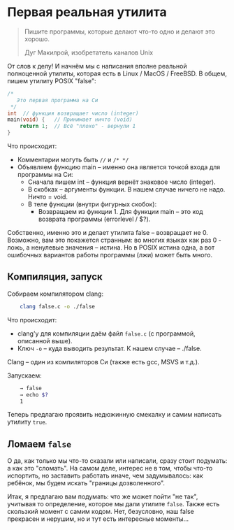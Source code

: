 # Первая реальная утилита

> Пишите программы, которые делают что-то одно и делают это хорошо.
>
> Дуг Макилрой, изобретатель каналов Unix

От слов к делу! И начнём мы с написания вполне реальной полноценной утилиты,
которая есть в Linux / MacOS / FreeBSD. В общем, пишем утилиту POSIX "false":

```C
/*
   Это первая программа на Си
 */
int  // функция возвращает число (integer)
main(void) {   // Принимает ничто (void)
    return 1;  // Всё "плохо" - вернули 1
}
```

Что происходит:
- Комментарии могуть быть `//` и `/* */`
- Объявляем функцию main – именно она является точкой входа для программы на Си:
  - Сначала пишем int – функция вернёт знаковое число (integer).
  - В скобках – аргументы функции. В нашем случае ничего не надо. Ничто = void.
  - В теле функции (внутри фигурных скобок):
    - Возвращаем из функции 1. Для функции main – это код возврата программы
      (errorlevel / $?).

Собственно, именно это и делает утилита false – возвращает не 0. Возможно,
вам это покажется странным: во многих языках как раз 0 - ложь, а ненулевые
значения – истина. Но в POSIX истина одна, а вот ошибочных вариантов работы
программы (лжи) может быть много.

## Компиляция, запуск

Собираем компилятором clang:

```Bash
    clang false.c -o ./false
```

Что происходит:
- clang'у для компиляции даём файл `false.c` (с программой, описанной выше).
- Ключ `-o` – куда выводить результат. К нашем случае – ./false.

Clang – один из компиляторов Си (также есть gcc, MSVS и т.д.).

Запускаем:

```Bash
    → false
    → echo $?
    1
```

Теперь предлагаю проявить недюжинную смекалку и самим написать утилиту `true`.

## Ломаем `false`

О да, как только мы что-то сказали или написали, сразу стоит подумать:
а как это "сломать". На самом деле, интерес не в том, чтобы что-то испортить,
но заставить работать иначе, чем задумывалось: как ребёнок, мы будем
искать "границы дозволенного".

Итак, я предлагаю вам подумать: что же может пойти "не так", учитывая то
определение, которое мы дали утилите `false`. Также есть скользкий момент
с самим кодом. Нет, безусловно, наш false прекрасен и нерушим, но и тут
есть интересные моменты...
